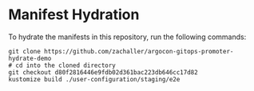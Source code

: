 # Manifest Hydration

To hydrate the manifests in this repository, run the following commands:

```shell
git clone https://github.com/zachaller/argocon-gitops-promoter-hydrate-demo
# cd into the cloned directory
git checkout d80f2816446e9fdb02d361bac223db646cc17d82
kustomize build ./user-configuration/staging/e2e
```
